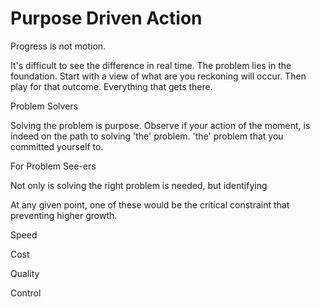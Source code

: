 # Purpose Driven Action

Progress is not motion. 

It's difficult to see the difference in real time. The problem lies in the foundation. Start with a view of what are you reckoning will occur. Then play for that outcome. Everything that gets there. 

Problem Solvers

Solving the problem is purpose. Observe if your action of the moment, is indeed on the path to solving 'the' problem. 'the' problem that you committed yourself to.

  
For Problem See-ers

Not only is solving the right problem is needed, but identifying 



At any given point, one of these would be the critical constraint that preventing higher growth.

Speed

Cost

Quality 

Control


